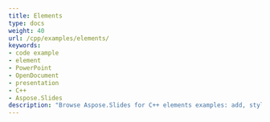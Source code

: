 ```yaml
---
title: Elements
type: docs
weight: 40
url: /cpp/examples/elements/
keywords:
- code example
- element
- PowerPoint
- OpenDocument
- presentation
- C++
- Aspose.Slides
description: "Browse Aspose.Slides for C++ elements examples: add, style, and animate shapes, text, images, charts, and tables in PowerPoint and OpenDocument presentations."
---
```

